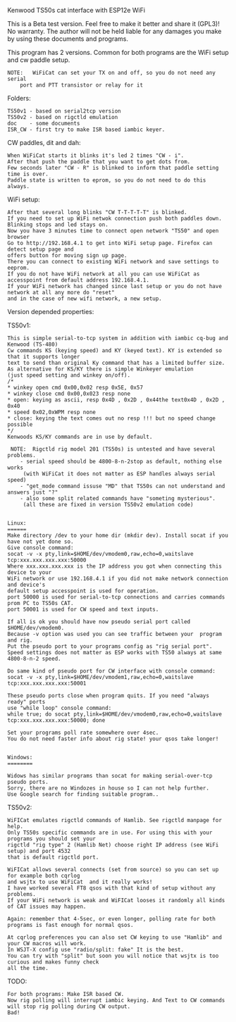 Kenwood TS50s cat interface with ESP12e WiFi

This is a Beta test version. Feel free to make it better and share it (GPL3)!
No warranty.
The author will not be held liable for any damages you make by using these documents and programs.

This program has 2 versions. Common for both programs are the WiFi setup and cw paddle setup.

	NOTE: 	WiFiCat can set your TX on and off, so you do not need any serial 
		port and PTT transistor or relay for it


Folders:

	TS50v1 - based on serial2tcp version
	TS50v2 - based on rigctld emulation
	doc    - some documents
	ISR_CW - first try to make ISR based iambic keyer.


CW paddles, dit and dah:
	
	When WiFiCat starts it blinks it's led 2 times "CW - i".
	After that push the paddle that you want to get dots from. 
	Few seconds later "CW - R" is blinked to inform that paddle setting time is over. 
	Paddle state is written to eprom, so you do not need to do this always.
        
WiFi setup:

	After that several long blinks "CW T-T-T-T-T" is blinked.
	If you need to set up WiFi netwok connection push both paddles down. Blinking stops and led stays on.
	Now you have 3 minutes time to connect open network "TS50" and open browser 
	Go to http://192.168.4.1 to get into WiFi setup page. Firefox can detect setup page and
	offers button for moving sign up page.
	There you can connect to existing WiFi network and save settings to eeprom. 
	If you do not have WiFi network at all you can use WiFiCat as accesspoint from default address 192.168.4.1.
	If your WiFi network has changed since last setup or you do not have network at all any more do "reset" 
	and in the case of new wifi network, a new setup.


Version depended properties:

TS50v1:

	This is simple serial-to-tcp system in addition with iambic cq-bug and Kenwood (TS-480)
	Cw commands KS (keying speed) and KY (keyed text). KY is extended so that it supports longer 
	text to send than original Ky command that has a limited buffer size.
	As alternative for KS/KY there is simple Winkeyer emulation 
	(just speed setting and winkey on/off).
	/*
	* winkey open cmd 0x00,0x02 resp 0x5E, 0x57
	* winkey close cmd 0x00,0x023 resp none
	* open: keying as ascii, resp 0x4D , 0x2D , 0x44the text0x4D , 0x2D , 0x40
	* speed 0x02,0xWPM resp none
	* close: keying the text comes out no resp !!! but no speed change possible
	*/
	Kenwoods KS/KY commands are in use by default.

	 NOTE:  Rigctld rig model 201 (TS50s) is untested and have several problems.
		- serial speed should be 4800-8-n-2stop as default, nothing else works 
		 (with WiFiCat it does not matter as ESP handles always serial speed)
		- "get_mode command issuse "MD" that TS50s can not understand and answers just "?"
		- also some split related commands have "someting mysterious".
		 (all these are fixed in version TS50v2 emulation code)


	Linux:
	======
	Make directory /dev to your home dir (mkdir dev). Install socat if you have not yet done so.
	Give console command: 
	socat -v -x pty,link=$HOME/dev/vmodem0,raw,echo=0,waitslave tcp:xxx.xxx.xxx.xxx:50000
	Where xxx.xxx.xxx.xxx is the IP address you got when connecting this device to your 
	WiFi network or use 192.168.4.1 if you did not make network connection and device's 
	default setup accesspoint is used for operation.
	port 50000 is used for serial-to-tcp connections and carries commands prom PC to TS50s CAT.
	port 50001 is used for CW speed and text inputs.
	
	If all is ok you should have now pseudo serial port called $HOME/dev/vmodem0. 
	Because -v option was used you can see traffic between your  program and rig. 
	Put the pseudo port to your programs config as "rig serial port". 
	Speed settings does not matter as ESP works with TS50 always at same 4800-8-n-2 speed.
	
	Do same kind of pseudo port for CW interface with console command: 
	socat -v -x pty,link=$HOME/dev/vmodem1,raw,echo=0,waitslave tcp:xxx.xxx.xxx.xxx:50001
	
	These pseudo ports close when program quits. If you need "always ready" ports 
	use "while loop" console command:
	while true; do socat pty,link=$HOME/dev/vmodem0,raw,echo=0,waitslave tcp:xxx.xxx.xxx.xxx:50000; done
	
	Set your programs poll rate somewhere over 4sec. 
	You do not need faster info about rig state! your qsos take longer!


	Windows:
	========
	
	Widows has similar programs than socat for making serial-over-tcp pseudo ports.
	Sorry, there are no Windozes in house so I can not help further.
	Use Google search for finding suitable program..


TS50v2:

	WiFICat emulates rigctld commands of Hamlib. See rigctld manpage for help. 
	Only TS50s specific commands are in use. For using this with your programs you should set your 
	rigctld "rig type" 2 (Hamlib Net) choose right IP address (see WiFi setup) and port 4532
	that is default rigctld port.
	
	WiFICat allows several connects (set from source) so you can set up for example both cqrlog 
	and wsjtx to use WiFiCat  and it really works!
	I have worked several FT8 qsos with that kind of setup without any problems.
	If your WiFi network is weak and WiFICat looses it randomly all kinds of CAT issues may happen.
	
	Again: remember that 4-5sec, or even longer, polling rate for both programs is fast enough for normal qsos.
	
	At cqrlog preferences you can also set CW keying to use "Hamlib" and your CW macros will work.
	In WSJT-X config use "radio/split: fake" It is the best. 
	You can try with "split" but soon you will notice that wsjtx is too curious and makes funny check
	all the time.


TODO:

	For both programs: Make ISR based CW.
	Now rig polling will interrupt iambic keying. And Text to CW commands will stop rig polling during CW output. 
	Bad!




